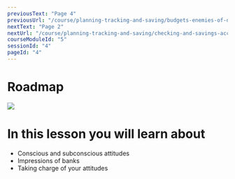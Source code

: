 ```yaml
---
previousText: "Page 4"
previousUrl: "/course/planning-tracking-and-saving/budgets-enemies-of-debt/page-four"
nextText: "Page 2"
nextUrl: "/course/planning-tracking-and-saving/checking-and-savings-accounts/page-two"
courseModuleId: "5"
sessionId: "4"
pageId: "4"
---
```



# Roadmap

<img src="/assets/img/roadmap.png" />

# In this lesson you will learn about

- Conscious and subconscious attitudes
- Impressions of banks
- Taking charge of your attitudes